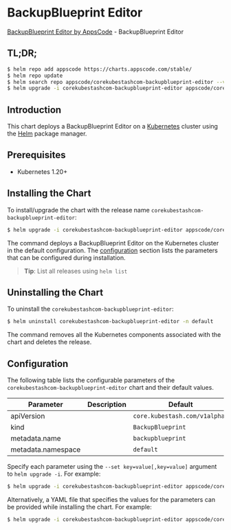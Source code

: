 # BackupBlueprint Editor

[BackupBlueprint Editor by AppsCode](https://appscode.com) - BackupBlueprint Editor

## TL;DR;

```bash
$ helm repo add appscode https://charts.appscode.com/stable/
$ helm repo update
$ helm search repo appscode/corekubestashcom-backupblueprint-editor --version=v0.16.0
$ helm upgrade -i corekubestashcom-backupblueprint-editor appscode/corekubestashcom-backupblueprint-editor -n default --create-namespace --version=v0.16.0
```

## Introduction

This chart deploys a BackupBlueprint Editor on a [Kubernetes](http://kubernetes.io) cluster using the [Helm](https://helm.sh) package manager.

## Prerequisites

- Kubernetes 1.20+

## Installing the Chart

To install/upgrade the chart with the release name `corekubestashcom-backupblueprint-editor`:

```bash
$ helm upgrade -i corekubestashcom-backupblueprint-editor appscode/corekubestashcom-backupblueprint-editor -n default --create-namespace --version=v0.16.0
```

The command deploys a BackupBlueprint Editor on the Kubernetes cluster in the default configuration. The [configuration](#configuration) section lists the parameters that can be configured during installation.

> **Tip**: List all releases using `helm list`

## Uninstalling the Chart

To uninstall the `corekubestashcom-backupblueprint-editor`:

```bash
$ helm uninstall corekubestashcom-backupblueprint-editor -n default
```

The command removes all the Kubernetes components associated with the chart and deletes the release.

## Configuration

The following table lists the configurable parameters of the `corekubestashcom-backupblueprint-editor` chart and their default values.

|     Parameter      | Description |                 Default                  |
|--------------------|-------------|------------------------------------------|
| apiVersion         |             | <code>core.kubestash.com/v1alpha1</code> |
| kind               |             | <code>BackupBlueprint</code>             |
| metadata.name      |             | <code>backupblueprint</code>             |
| metadata.namespace |             | <code>default</code>                     |


Specify each parameter using the `--set key=value[,key=value]` argument to `helm upgrade -i`. For example:

```bash
$ helm upgrade -i corekubestashcom-backupblueprint-editor appscode/corekubestashcom-backupblueprint-editor -n default --create-namespace --version=v0.16.0 --set apiVersion=core.kubestash.com/v1alpha1
```

Alternatively, a YAML file that specifies the values for the parameters can be provided while
installing the chart. For example:

```bash
$ helm upgrade -i corekubestashcom-backupblueprint-editor appscode/corekubestashcom-backupblueprint-editor -n default --create-namespace --version=v0.16.0 --values values.yaml
```
